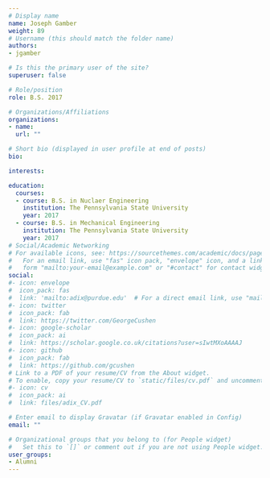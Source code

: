 ```yaml
---
# Display name
name: Joseph Gamber
weight: 89
# Username (this should match the folder name)
authors:
- jgamber

# Is this the primary user of the site?
superuser: false

# Role/position
role: B.S. 2017

# Organizations/Affiliations
organizations:
- name:
  url: ""

# Short bio (displayed in user profile at end of posts)
bio:

interests:

education:
  courses:
  - course: B.S. in Nuclaer Engineering
    institution: The Pennsylvania State University
    year: 2017
  - course: B.S. in Mechanical Engineering
    institution: The Pennsylvania State University
    year: 2017
# Social/Academic Networking
# For available icons, see: https://sourcethemes.com/academic/docs/page-builder/#icons
#   For an email link, use "fas" icon pack, "envelope" icon, and a link in the
#   form "mailto:your-email@example.com" or "#contact" for contact widget.
social:
#- icon: envelope
#  icon_pack: fas
#  link: 'mailto:adix@purdue.edu'  # For a direct email link, use "mailto:test@example.org".
#- icon: twitter
#  icon_pack: fab
#  link: https://twitter.com/GeorgeCushen
#- icon: google-scholar
#  icon_pack: ai
#  link: https://scholar.google.co.uk/citations?user=sIwtMXoAAAAJ
#- icon: github
#  icon_pack: fab
#  link: https://github.com/gcushen
# Link to a PDF of your resume/CV from the About widget.
# To enable, copy your resume/CV to `static/files/cv.pdf` and uncomment the lines below.
#- icon: cv
#  icon_pack: ai
#  link: files/adix_CV.pdf

# Enter email to display Gravatar (if Gravatar enabled in Config)
email: ""

# Organizational groups that you belong to (for People widget)
#   Set this to `[]` or comment out if you are not using People widget.
user_groups:
- Alumni
---
```


